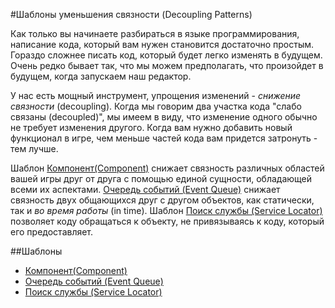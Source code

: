 #Шаблоны уменьшения связности (Decoupling Patterns)

Как только вы начинаете разбираться в языке программирования, написание кода, который вам нужен становится достаточно простым. Гораздо сложнее писать код, который будет легко изменять в будущем. Очень редко бывает так, что мы можем предполагать, что произойдет в будущем, когда запускаем наш редактор.

У нас есть мощный инструмент, упрощения изменений - *снижение связности* (decoupling). Когда мы говорим два участка кода "слабо связаны (decoupled)", мы имеем в виду, что изменение одного обычно не требует изменения другого. Когда вам нужно добавить новый функционал в игре, чем меньше частей кода вам придется затронуть - тем лучше.

Шаблон [Компонент(Component)](./chapter-5/5.1-component) снижает связность различных областей вашей игры друг от друга с помощью единой сущности, обладающей всеми их аспектами. [Очередь событий (Event Queue)](./chapter-5/5.2-event-queue) снижает связность двух общающихся друг с другом объектов, как статически, так и *во время работы* (in time). Шаблон [Поиск службы (Service Locator)](./chapter-5/5.3-service-locator) позволяет коду обращаться к объекту, не привязываясь к коду, который его предоставляет.

##Шаблоны

* [Компонент(Component)](./chapter-5/5.1-component)
* [Очередь событий (Event Queue)](./chapter-5/5.2-event-queue)
* [Поиск службы (Service Locator)](./chapter-5/5.3-service-locator)
